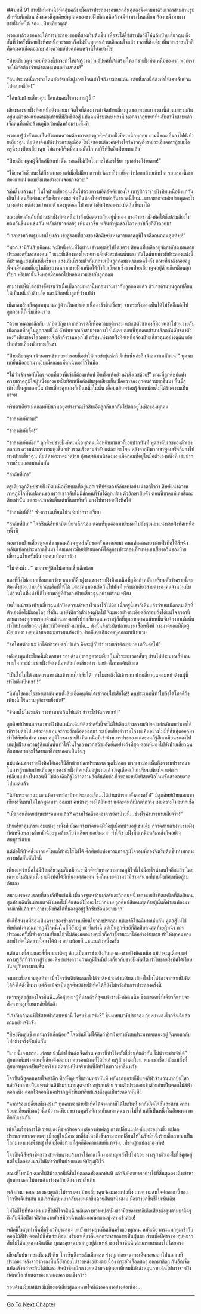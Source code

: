##บทที่ 91 ชายฝั่งทิศเหนือที่คลุ้มคลั่ง
เมื่อการประลองรอบแรกสิ้นสุดลงจึงตามมาด้วยเวลาสามก้านธูปสำหรับพักผ่อน ชั่วขณะนี้ลูกศิษย์ทุกคนของชายฝั่งทิศเหนือล้วนมีท่าทางโหดเหี้ยม จ้องเขม็งมาทางชายฝั่งทิศใต้ จ้อง...ป๋ายเสี่ยวฉุน!

พวกเขาล้วนรอคอยให้การประลองรอบที่สองเริ่มต้นขึ้น เพื่อจะได้ใช้สารพัดวิธีโค่นล้มป๋ายเสี่ยวฉุน ถึงขั้นที่ว่าครั้งนี้ชายฝั่งทิศเหนือจะชนะหรือไม่นั้นทุกคนล้วนเลิกสนใจแล้ว เวลานี้สิ่งเดียวที่พวกเขาสนใจก็คือจะเอาเลือดออกมาล้างความอัปยศก่อนหน้านี้ได้อย่างไร!

“ป๋ายเสี่ยวฉุน รอบที่สองนี้ข้าจะทำให้เจ้ารู้ว่าความอัปยศที่เจ้าสร้างให้แก่ชายฝั่งทิศเหนือของเรา พวกเราจะให้เจ้าต้องจ่ายค่าตอบแทนอย่างสาสม!”

“คนประเภทนี้ควรจะโดนสัตว์รบทั้งฝูงกระโจนเข้าใส่ถึงจะหายแค้น รอบที่สองนี้ต้องทำให้เขาเจ็บปวดไปตลอดชีวิต!”

“โค่นล้มป๋ายเสี่ยวฉุน โค่นล้มคนไร้ยางอายผู้นี้!”

เสียงของชายฝั่งทิศเหนือดังลอยมา จิตใจที่ต้องการกำจัดป๋ายเสี่ยวฉุนของพวกเขา เวลานี้ล้วนมารวมกันอยู่บนตัวของแปดคนสุดท้ายที่มีสิทธิ์ต่อสู้ แปดคนที่รบชนะเหล่านี้ นอกจากกุ่ยหยาที่หลับตานิ่งสงบแล้ว เจ็ดคนที่เหลือล้วนถูมือกำหมัดพร้อมรบเต็มที่

พวกเขารู้ว่าตัวเองเป็นตัวแทนความต้องการของลูกศิษย์ชายฝั่งทิศเหนือทุกคน ยามนี้ขณะที่มองไปยังป๋ายเสี่ยวฉุน นัยน์ตาจึงเปล่งประกายดุเดือด ในใจของแต่ละคนต่างใคร่ครวญถึงรายละเอียดการสู้รบเมื่อครู่นี้ของป๋ายเสี่ยวฉุน ไม่นานก็เริ่มมีความมั่นใจ หาวิธีพิชิตอีกฝ่ายพบแล้ว

“ป๋ายเสี่ยวฉุนผู้นี้ก็แค่มียาเท่านั้น ขอแค่ไม่เปิดโอกาสให้เขาใช้ยา ทุกอย่างก็ง่ายดาย!”

“ใช้ยาคว้าชัยชนะได้ก็ช่างเถอะ แต่เมื่อไม่มียา การกำจัดเขาก็ง่ายยิ่งกว่าปอกกล้วยเข้าปาก รอบสองนี้เขาต้องแพ้แน่ แถมยังแพ้อย่างอเนจอนาจด้วย!”

‘เกินไปแล้วนะ!’ ในใจป๋ายเสี่ยวฉุนเต็มไปด้วยความอึดอัดคับข้องใจ เขารู้สึกว่าชายฝั่งทิศเหนือรังแกกันเกินไป ตนก็แค่ชนะครั้งเดียวเองนะ จำเป็นต้องโหดร้ายต่อกันขนาดนี้ไหม...เขาอยากจะเอ่ยปากพูดอะไรบางอย่าง แต่กังวลว่าหากตัวเองพูดออกไป คาดว่าอีกฝ่ายอาจระเบิดกันขึ้นมาได้

ขณะเดียวกันกับที่ฝ่ายชายฝั่งทิศเหนือกำลังเดือดดาลกันอยู่นั้นเอง ทางฝ่ายชายฝั่งทิศใต้ก็เปล่งเสียงไม่ยอมกันขึ้นมาเช่นกัน พลังอำนาจค่อยๆ เพิ่มมากขึ้น พลันคำพูดของโอวหยางเจี๋ยก็ดังลอยมา

“เวลาสามก้านธูปผ่านไปแล้ว เข้าสู่รอบที่สองของศึกศิษย์แห่งความภาคภูมิใจ เลือกหกคนสุดท้าย!”

“พวกเจ้ามีกันสิบเอ็ดคน จะมีหนึ่งคนที่ได้ผ่านเข้ารอบต่อไปโดยตรง สิบคนที่เหลืออยู่จัดลำดับตามฉลาก ประลองครั้งละสองคน!” ขณะที่เสียงของโหวหยางเจี๋ยดังสะท้อนนั้นเอง ทันใดนั้นบนเวทีประลองแห่งนี้ก็ปรากฏแสงเส้นหนึ่งขึ้นมา แสงเส้นนี้รวมตัวกันกลายเป็นลูกกลมขนาดพอครึ่งจั้ง ขณะที่กำลังลอยอยู่นั้น เม็ดกลมที่อยู่ในมือของคนจากชายฝั่งเหนือใต้ทั้งสิบเอ็ดคนซึ่งรวมป๋ายเสี่ยวฉุนอยู่ด้วยก็เหมือนถูกเรียก พริบตานั้นจึงหลุดมือออกไปหลอมรวมเข้ากับลูกกลม

สามารถเห็นได้อย่างชัดเจนว่าเมื่อเม็ดกลมเหล่านี้หลอมรวมเข้ากับลูกกลมแล้ว ตัวเลขด้านบนถูกเปลี่ยนให้เป็นหนึ่งถึงสิบเอ็ด และมีอีกหนึ่งลูกที่ว่างเปล่า

เม็ดกลมสิบเอ็ดลูกหมุนวนอยู่ด้านในอย่างต่อเนื่อง เร็วขึ้นเรื่อยๆ จนกระทั่งมองเห็นได้ไม่ชัดอีกต่อไป ลูกกลมนี้ก็เริ่มเลือนราง

“ด้วยเวทคาถาลึกลับ ปกปิดบัญชาจากสวรรค์ก็เพื่อความยุติธรรม แม้แต่ตัวข้าเองก็มิอาจเข้าไปวุ่นวายกับเม็ดกลมที่อยู่ในลูกกลมนี้ได้ ดังนั้นพวกเจ้าสามารถวางใจได้เลย ตอนนี้ทุกคนเข้ามาเลือกอันดับของตัวเอง” เสียงของโอวหยางเจี๋ยดังกังวานออกไป สวีซงแห่งชายฝั่งทิศเหนือจ้องป๋ายเสี่ยวฉุนอย่างดุดัน เอ่ยปากด้วยเสียงหัวเราะเย็นชา

“ป๋ายเสี่ยวฉุน เจ้าขอพรเข้าเถอะว่ารอบนี้อย่าให้เจอข้าผู้แซ่สวี มิเช่นนั้นล่ะก็ เจ้าอนาถหนักแน่!” พูดจบ เขายื่นมือออกมาหยิบเม็ดกลมเม็ดหนึ่งเอาไว้ในมือ

“ไม่ว่าเจ้าเจอกับใคร รอบที่สองนี้เจ้าก็ต้องแพ้แน่ อีกทั้งแพ้อย่างน่าสังเวชด้วย!” ขณะที่ลูกศิษย์แห่งความภาคภูมิใจผู้หนึ่งของชายฝั่งทิศเหนือกัดฟันพูดเสียงเย็น มือขวาของทุกคนล้วนยกขึ้นมา ยื่นมือเข้าไปในลูกกลมนั้น ป๋ายเสี่ยวฉุนเองก็เป็นหนึ่งในนั้น เอื้อมหยิบพร้อมรู้สึกเหมือนไม่ได้รับความเป็นธรรม

พริบตาเดียวเม็ดกลมที่บินวนอยู่อย่างรวดเร็วสิบเอ็ดลูกก็แยกกันไปตกอยู่ในมือของทุกคน

“ข้าลำดับที่สาม!”

“ข้าลำดับที่เจ็ด!”

“ข้าลำดับที่หนึ่ง!” ลูกศิษย์ชายฝั่งทิศเหนือทุกคนเมื่อหยิบมาแล้วก็เอ่ยปากทันที พูดลำดับเลขของตัวเองออกมา ความน่าเกรงขามพุ่งขึ้นอย่างรวดเร็วตามลำดับแต่ละประโยค หลังจากที่พวกเขาพูดเสร็จก็มองไปทางป๋ายเสี่ยวฉุน นัยน์ตาอาฆาตมาดร้าย กุ่ยหยาก้มหน้าลงมองเม็ดกลมที่อยู่ในมือตัวเองหนึ่งที เอ่ยปากราบเรียบออกมาเช่นกัน

“ลำดับที่เก้า”

ครู่เดียวลูกศิษย์ชายฝั่งทิศเหนือทั้งหมดที่อยู่นอกเวทีประลองก็ค้นพบอย่างน่าตกใจว่า ศิษย์แห่งความภาคภูมิใจทั้งแปดคนของพวกเขากลับไม่มีสักคนที่จับได้ลูกเปล่า ตัวอักษรสิบตัว ตอนนี้ขาดแค่เลขสี่และสิบเท่านั้น แต่ละคนพากันตื่นเต้นขึ้นมาทันที มองไปทางชายฝั่งทิศใต้

“ข้าลำดับที่สี่!” ซ่างกวานเทียนโย่วเอ่ยปากราบเรียบ

“ลำดับที่สิบ!” โจวซินฉีสีหน้าบิดเบี้ยวเล็กน้อย ตอนที่พูดออกมายังมองไปยังกุ่ยหยาแห่งชายฝั่งทิศเหนือหนึ่งที

นอกจากป๋ายเสี่ยวฉุนแล้ว ทุกคนล้วนพูดลำดับของตัวเองออกมา คนแต่ละคนของชายฝั่งทิศใต้สีหน้าพลันแปลกประหลาดขึ้นมา โดยเฉพาะศิษย์ฝ่ายนอกที่ได้ดูการประลองเล็กแห่งเขาเซียงอวิ๋นของป๋ายเสี่ยวฉุนในครั้งนั้น ทุกคนเบิกตากว้าง

“ไม่จริงมั้ง...” พวกเขารู้สึกไม่อยากเชื่อเล็กน้อย

และที่ยิ่งไม่อยากเชื่อมากกว่าพวกเขาก็คือฝูงชนของชายฝั่งทิศเหนือที่ถูมือกำหมัด เตรียมตัวว่าคราวนี้จะต้องสั่งสอนป๋ายเสี่ยวฉุนสักทีให้ได้ แต่ละคนมองเซ่อกันไปทันที พริบตาเดียวสายตาของคนจำนวนนับไม่ถ้วนในที่แห่งนี้ก็ไปรวมอยู่ที่ตัวของป๋ายเสี่ยวฉุนอย่างพร้อมเพรียง

บนใบหน้าของป๋ายเสี่ยวฉุนปกปิดความลำพองใจเอาไว้ไม่มิด เมื่อครู่นี้เขาก็เห็นแล้วว่าบนเม็ดกลมเล็กที่ตัวเองถือไม่มีเลขใดๆ ทั้งสิ้น เขายังนึกว่าตัวเองดูผิดไป จึงมองอย่างละเอียดอีกรอบถึงได้แน่ใจ เวลานี้สายตาของทุกคนรอบด้านล้วนมองมายังป๋ายเสี่ยวฉุน ความรู้สึกที่ถูกสายตาคนนับหมื่นจับจ้องมาเช่นนั้น ทำให้ป๋ายเสี่ยวฉุนรู้สึกว่าชีวิตคนช่างน่าเบื่อ... ดังนั้นจึงสะบัดปลายแขนเสื้อหนึ่งที วางมาดยอดฝีมือผู้เงียบเหงา เงยหน้ามองเมฆขาวบนท้องฟ้า ปากก็เอ่ยเสียงหดหู่ออกมาเนิบนาบ

“ขอโทษด้วยนะ ข้าได้เข้ารอบต่อไปแล้ว คิดจะสู้กับข้า พวกเจ้าต้องพยายามกันต่อไป”

หลังคำพูดประโยคนี้ดังลอยมา รอบด้านปรากฏความเงียบในชั่วระยะเวลาสั้นๆ ผ่านไปประมาณสี่ห้าลมหายใจ ทางฝ่ายชายฝั่งทิศเหนือพลันเกิดเสียงคำรามอย่างโกรธแค้นอึงอล

“เป็นไปไม่ได้ สมควรตาย ดันเข้ารอบไปเสียได้! ทำไมเขาถึงได้เข้ารอบ ป๋ายเสี่ยวฉุนจอมหน้าด้านผู้นี้ ทำไมถึงเป็นเขา!!”

“นี่มันโชคอะไรของเขากัน คนตั้งสิบเอ็ดคนดันได้เข้ารอบไปเสียได้!! คนประเภทนี้ทำไมถึงได้โชคดีถึงเพียงนี้ ไร้ความยุติธรรมยิ่งนัก!”

“ข้าทนไม่ไหวแล้ว วางท่ามากเกินไปแล้ว ข้าจะไปจัดการเขา!!”

ลูกศิษย์ฝ่ายนอกของชายฝั่งทิศเหนือเดิมทีคิดว่าครั้งนี้จะได้ใช้เลือดล้างความอัปยศ แต่กลับพบว่าเขาได้เข้ารอบต่อไป แต่ละคนแทบจะกระอักเลือดออกมา ระเบิดเสียงคำรามโกรธแค้นอย่างไม่มีที่สิ้นสุดออกมา ทำให้ศิษย์แห่งความภาคภูมิใจของชายฝั่งทิศเหนือที่เข้าร่วมการประลองแต่ละคนก็รู้สึกเหมือนชกลงไปบนปุยฝ้าย ความรู้สึกเช่นนั้นทำให้ในใจของพวกสวีซงอัดอั้นอย่างถึงที่สุด ตอนที่มองไปยังป๋ายเสี่ยวฉุนก็แทบอยากจะใช้สายตาฉีกเขาออกเป็นชิ้นๆ

แม้แต่คนของชายฝั่งทิศใต้เองก็มีสีหน้าแปลกประหลาด พูดไม่ออก พวกเขามองเห็นถึงความปรารถนาในการสู้รบกับป๋ายเสี่ยวฉุนของชายฝั่งทิศเหนืออยู่นานแล้วว่าดุเดือดเกินเปรียบเพียงใด แต่การเปลี่ยนแปลงในตอนนี้ ไม่ต้องคิดก็รู้ได้ว่าความอัดอั้นคับข้องใจของชายฝั่งทิศเหนือโหมซัดสาดอบอวลไปหมดแล้ว

“นี่ยังกระจอกนะ ตอนที่อาจารย์อาป๋ายประลองเล็ก...ได้ผ่านเข้ารอบตั้งสองครั้ง!” มีลูกศิษย์ฝ่ายนอกเขาเซียงอวิ๋นทนไม่ไหวพูดเบาๆ ออกมา  คนข้างๆ พอได้ยินเข้า แต่ละคนก็เบิกตากว้าง เผยความไม่อยากเชื่อ

“เมื่อก่อนก็เคยผ่านเข้ารอบมาแล้ว? ความโชคดีของอาจารย์อาป๋ายนี่...ช่างไร้คำบรรยายเสียจริง!”

ป๋ายเสี่ยวฉุนกระแอมแห้งๆ หนึ่งที ยังคงวางมาดยอดฝีมือผู้เบื่อหน่ายอยู่เช่นเดิม กวาดสายตาผ่านชายฝั่งทิศเหนือพลางส่ายหัวน้อยๆ คล้ายกับว่าเสียดายอย่างมาก ทำให้ชายฝั่งทิศเหนือคลุ้มคลั่งกันอย่างสมบูรณ์แบบ

แต่ต่อให้บ้าคลั่งมากแค่ไหนก็ทำอะไรไม่ได้ ศึกศิษย์แห่งความภาคภูมิใจรอบที่สองจึงเริ่มต้นขึ้นท่ามกลางความอัดอั้นตันใจนี้

เพียงแต่ว่าเมื่อไม่มีป๋ายเสี่ยวฉุนก็เหมือนว่าศึกศิษย์แห่งความภาคภูมิใจนี้ไม่มีอะไรน่าสนใจอีกแล้ว โดยเฉพาะในสิบคนนี้ ชายฝั่งทิศใต้มีเพียงแค่สองคน ซึ่งก็หมายความว่ามีสามสนามที่ชายฝั่งทิศเหนือสู้รบกันเอง

สนามแรกของรอบที่สองก็เป็นเช่นนี้ เมื่อกงซุนหว่านเอ๋อร์และอีกคนหนึ่งของชายฝั่งทิศเหนือที่ติดสิบคนสุดท้ายเดินขึ้นมาบนเวที แทบไม่ได้แสดงฝีมืออะไรมากมาย ลูกศิษย์สิบคนสุดท้ายผู้นั้นก็พ่ายแพ้ลงมาจากเวทีแล้ว ทำเอาชายฝั่งทิศใต้ที่มองดูอยู่รู้สึกซับซ้อนอย่างมาก

ยังดีที่สนามที่สองเป็นคราวของซ่างกวานเทียนโย่วลงประลอง แต่เขาก็โชคดีมากเช่นกัน คู่ต่อสู้ไม่ใช่ศิษย์แห่งความภาคภูมิใจหนึ่งในสี่ที่ยังอยู่ ณ ที่แห่งนี้ แต่เป็นลูกศิษย์ที่ติดสิบคนสุดท้ายผู้หนึ่ง การประลองครั้งนี้ซ่างกวานเทียนโย่วไม่ต้องออกแรงอะไรก็คว้าชัยชนะมาได้อย่างง่ายดาย ทำให้ทุกคนของชายฝั่งทิศใต้คลายใจลงได้บ้าง อย่างน้อยก็...ชนะแล้วหนึ่งครั้ง

แต่สนามที่สามและสี่ที่ตามมาติดๆ ล้วนเป็นการช่วงชิงกันเองของชายฝั่งทิศเหนือ แม้ว่าจะดุเดือด แต่ความรู้สึกที่ว่าการสู้รบของศิษย์แห่งความภาคภูมิใจนั้นไม่เกี่ยวกับชายฝั่งทิศใต้ ทำให้ชายฝั่งทิศใต้เงียบงันอยู่กับความขมขื่น

จนกระทั่งสนามสุดท้าย เมื่อโจวซินฉีเดินออกไปด้วยสีหน้าเคร่งเครียด เสียงไชโยโห่ร้องจากชายฝั่งทิศใต้ถึงได้ดังขึ้นมา แต่ถึงแม้จะเป็นลูกศิษย์ชายฝั่งทิศใต้ก็ยังไม่หวังกับการประลองครั้งนี้

เพราะคู่ต่อสู้ของโจวซินฉี...คือกุ่ยหยาผู้ที่น่ากลัวที่สุดแห่งชายฝั่งทิศเหนือ ซึ่งเขาเคยชี้ทีเดียวก็แทบจะสังหารหลู่เทียนเหล่ยได้แล้ว

“เจ้ากับเจ้าคนที่ใช้สายฟ้าก่อนหน้านี้ ใครแข็งแกร่ง?” ขึ้นมาบนเวทีประลอง กุ่ยหยามองโจวซินฉีแล้วถามอย่างจริงจัง

“ศิษย์พี่หลู่แข็งแกร่งกว่าเล็กน้อย” โจวซินฉีไม่ได้คิดว่าอีกฝ่ายกำลังสบประมาทตนเองอยู่ จึงตอบกลับไปอย่างจริงจังเช่นกัน

“แบบนี้เองเหรอ...ก่อนหน้านี้ข้าใช้พลังเจ็ดส่วน คราวนี้ข้าใช้พลังสี่ส่วนก็แล้วกัน ไม่น่าจะฆ่าเจ้าได้” กุ่ยหยาพึมพำ ตอนที่เสียงดังออกมา คนรอบด้านที่ได้ยินล้วนรู้สึกฝาดเฝื่อน พวกเขาเชื่อว่าถึงแม้สิ่งที่กุ่ยหยาพูดจะเป็นเรื่องจริง แต่ความเป็นจริงเช่นนี้ก็ทำให้พวกเขาสิ้นหวัง


โจวซินฉีสูดลมหายใจเข้าลึก มือทั้งคู่ยกขึ้นทำมุทราทันที พลันรอบกายก็มีแสงสีฟ้าจำนวนมากบินไสว แล้วจึงกลายเป็นแพรต่วนสีฟ้ามากมายสุดจะนับอยู่รอบด้าน รวมตัวประกอบเข้าด้วยกันเป็นดอกไม้สีฟ้าดอกหนึ่ง ดอกไม้ดอกนี้พอปรากฏตัวขึ้นมาก็แผ่แรงดึงดูดเป็นระลอกทันที!

“คาถาร้อยเปลี่ยนพืชหญ้า!” ทุกคนของชายฝั่งทิศใต้จำคาถานี้ได้ในทันที พากันจิตใจสั่นสะท้าน คาถาร้อยเปลี่ยนพืชหญ้านี้แม้ว่าจะเทียบขบวนภูตรัตติกาลกับเขตแดนธาราไม่ได้ แต่ก็เป็นหนึ่งในสิบมหาเวทลึกลับเช่นกัน

เน้นในเรื่องการใช้เวทแปลงพืชหญ้าออกมาต่อกรกับศัตรู การเปลี่ยนแปลงมีเยอะอย่างยิ่ง แปลกประหลาดยากคาดเดา เมื่ออยู่ในมือของหลี่ชิงโหวถึงขั้นสามารถเปลี่ยนให้ในรัศมีหนึ่งร้อยลี้กลายมาเป็นโลกมายาแห่งพืชหญ้าได้ เมื่อถึงท้ายที่สุดก็คือคาถาลับที่แท้จริง...พืชหญ้าแปลงกองทัพ!

โจวซินฉีสีหน้าซีดขาว สำหรับนางแล้วการใช้คาถานี้เผาผลาญพลังไปไม่น้อย นางรู้ว่าตัวเองไม่ใช่คู่ต่อสู้ แต่ในโลกของนางไม่มีคำว่าเป็นฝ่ายยอมแพ้บัญญัติไว้

ขณะที่โบกมือ ดอกไม้สีฟ้าดอกนี้ก็สั่นไปตลอดทั้งดอกทันที แล้วจึงยืดขยายอย่างไร้ที่สิ้นสุดตรงดิ่งเข้าหากุ่ยหยา ดอกไม้บานอ้ากว้างคล้ายต้องการกลืนกิน

พลังอำนาจอบอวล มองดูแล้วไม่ธรรมดา ป๋ายเสี่ยวฉุนจ้องมองแน่วนิ่ง เผยความสนใจต่อคาถานี้ของโจวซินฉีเช่นกัน แต่เวลานี้กุ่ยหยากลับเงยหน้าขึ้นด้วยสีหน้านิ่งสงบ มือขวายกขึ้นชี้ไปเช่นเดิม

ไม่ได้ชี้ไปที่ท้องฟ้า แต่ชี้ไปที่โจวซินฉี พลันความว่างเปล่าฝั่งขวามือของเขาก็เกิดเสียงดังตูมตามมาติดๆ ถึงกับมีมือปีศาจสีดำขนาดยักษ์มือหนึ่งแปลงออกมาและพุ่งตรงเข้าต่อย!

หมัดนี้ใหญ่เท่าพื้นที่ครึ่งเวทีประลอง บดบังการมองเห็นเกินครึ่งของทุกคน หมัดเดียวกระแทกตูมเข้ากับดอกไม้สีฟ้า ดอกไม้นี้สั่นสะเทือน พริบตาเดียวก็แตกกระจายกลายเป็นฝุ่นผง ส่วนมือปีศาจของกุ่ยหยากลับไม่ได้หยุดลงแม้แต่นิด บุกตะลุยจนปรากฏอยู่ด้านหน้าของโจวซินฉี ต่อยกระแทกลงไปโดยตรง

เสียงกัมปนาทสะเทือนฟ้าดิน โจวซินฉีกระอักเลือดสด ร่างถูกต่อยจนกระเด็นลอยออกไปนอกเวทีประลอง หลังจากร่วงลงพื้นก็ยังถอยไปข้างหลังอย่างต่อเนื่อง กระอักเลือดสดๆ ออกมาติดๆ กันอีกเจ็ดแปดครั้งกว่าจะยืนได้มั่นคง สีหน้าซีดเผือด เงยหน้ามองกุ่ยหยาที่ยามนี้กำลังหมุนกายเดินไปทางชายฝั่งทิศเหนือ นัยน์ตาของนางเผยความแข็งกร้าว

รอบด้านเงียบสนิท มีเพียงแค่เสียงสูดลมหายใจที่ดังออกมาอย่างต่อเนื่อง...

---------


[Go To Next Chapter]( ./92.md)